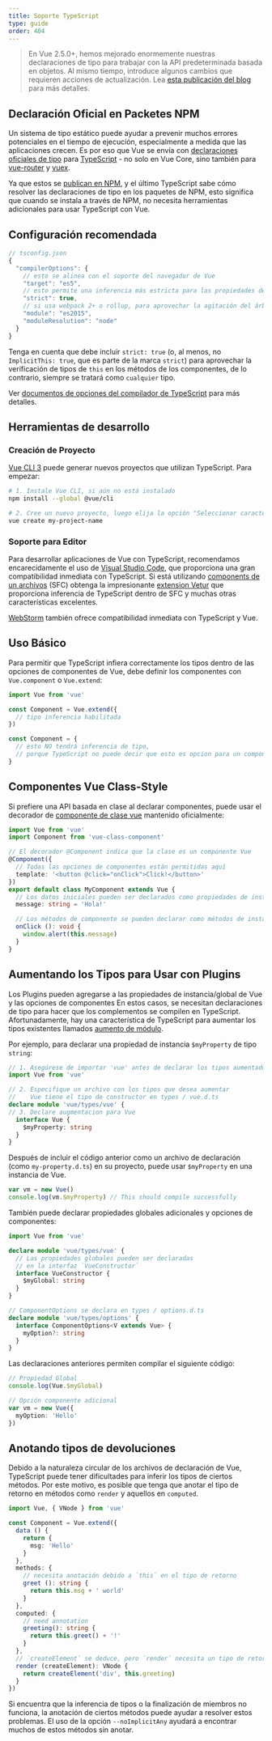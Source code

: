 ```yaml
---
title: Soporte TypeScript
type: guide
order: 404
---
```



> En Vue 2.5.0+, hemos mejorado enormemente nuestras declaraciones de tipo para trabajar con la API predeterminada basada en objetos. Al mismo tiempo, introduce algunos cambios que requieren acciones de actualización. Lea [esta publicación del blog](https://medium.com/the-vue-point/upcoming-typescript-changes-in-vue-2-5-e9bd7e2ecf08) para más detalles.

## Declaración Oficial en Packetes NPM

Un sistema de tipo estático puede ayudar a prevenir muchos errores potenciales en el tiempo de ejecución, especialmente a medida que las aplicaciones crecen. Es por eso que Vue se envía con [declaraciones oficiales de tipo](https://github.com/vuejs/vue/tree/dev/types) para [TypeScript](https://www.typescriptlang.org/) - no solo en Vue Core, sino también para [vue-router](https://github.com/vuejs/vue-router/tree/dev/types) y [vuex](https://github.com/vuejs/vuex/tree/dev/types).

Ya que estos se [publican en NPM](https://cdn.jsdelivr.net/npm/vue/types/), y el último TypeScript sabe cómo resolver las declaraciones de tipo en los paquetes de NPM, esto significa que cuando se instala a través de NPM, no necesita herramientas adicionales para usar TypeScript con Vue.

## Configuración recomendada

``` js
// tsconfig.json
{
  "compilerOptions": {
    // esto se alinea con el soporte del navegador de Vue
    "target": "es5",
    // esto permite una inferencia más estricta para las propiedades de datos en `this`
    "strict": true,
    // si usa webpack 2+ o rollup, para aprovechar la agitación del árbol:
    "module": "es2015",
    "moduleResolution": "node"
  }
}
```

Tenga en cuenta que debe incluir `strict: true` (o, al menos, no `ImplicitThis: true`, que es parte de la marca `strict`) para aprovechar la verificación de tipos de `this` en los métodos de los componentes, de lo contrario, siempre se tratará como `cualquier` tipo.

Ver [documentos de opciones del compilador de TypeScript](https://www.typescriptlang.org/docs/handbook/compiler-options.html) para más detalles.

## Herramientas de desarrollo

### Creación de Proyecto

[Vue CLI 3](https://github.com/vuejs/vue-cli) puede generar nuevos proyectos que utilizan TypeScript. Para empezar:

```bash
# 1. Instale Vue CLI, si aún no está instalado
npm install --global @vue/cli

# 2. Cree un nuevo proyecto, luego elija la opción "Seleccionar características manualmente"
vue create my-project-name
```

### Soporte para Editor

Para desarrollar aplicaciones de Vue con TypeScript, recomendamos encarecidamente el uso de [Visual Studio Code](https://code.visualstudio.com/), que proporciona una gran compatibilidad inmediata con TypeScript. Si está utilizando [components de un archivos](./single-file-components.html) (SFC) obtenga la impresionante [extension Vetur](https://github.com/vuejs/vetur) que proporciona inferencia de TypeScript dentro de SFC y muchas otras características excelentes.

[WebStorm](https://www.jetbrains.com/webstorm/) también ofrece compatibilidad inmediata con TypeScript y Vue.

## Uso Básico

Para permitir que TypeScript infiera correctamente los tipos dentro de las opciones de componentes de Vue, debe definir los componentes con `Vue.component` o `Vue.extend`:

``` ts
import Vue from 'vue'

const Component = Vue.extend({
  // tipo inferencia habilitada
})

const Component = {
  // esto NO tendrá inferencia de tipo,
  // porque TypeScript no puede decir que esto es opcion para un componente de Vue.
}
```

## Componentes Vue Class-Style

Si prefiere una API basada en clase al declarar componentes, puede usar el decorador de [componente de clase vue](https://github.com/vuejs/vue-class-component) mantenido oficialmente:

``` ts
import Vue from 'vue'
import Component from 'vue-class-component'

// El decorador @Component indica que la clase es un componente Vue
@Component({
  // Todas las opciones de componentes están permitidas aquí
  template: '<button @click="onClick">Click!</button>'
})
export default class MyComponent extends Vue {
  // Los datos iniciales pueden ser declarados como propiedades de instancia
  message: string = 'Hola!'

  // Los métodos de componente se pueden declarar como métodos de instancia
  onClick (): void {
    window.alert(this.message)
  }
}
```

## Aumentando los Tipos para Usar con Plugins

Los Plugins pueden agregarse a las propiedades de instancia/global de Vue y las opciones de componentes En estos casos, se necesitan declaraciones de tipo para hacer que los complementos se compilen en TypeScript. Afortunadamente, hay una característica de TypeScript para aumentar los tipos existentes llamados [aumento de módulo](https://www.typescriptlang.org/docs/handbook/declaration-merging.html#module-augmentation).

Por ejemplo, para declarar una propiedad de instancia `$myProperty` de tipo `string`:

``` ts
// 1. Asegúrese de importar 'vue' antes de declarar los tipos aumentados
import Vue from 'vue'

// 2. Especifique un archivo con los tipos que desea aumentar
//    Vue tiene el tipo de constructor en types / vue.d.ts
declare module 'vue/types/vue' {
// 3. Declare augmentacion para Vue
  interface Vue {
    $myProperty: string
  }
}
```

Después de incluir el código anterior como un archivo de declaración (como `my-property.d.ts`) en su proyecto, puede usar `$myProperty` en una instancia de Vue.

```ts
var vm = new Vue()
console.log(vm.$myProperty) // This should compile successfully
```

También puede declarar propiedades globales adicionales y opciones de componentes:

```ts
import Vue from 'vue'

declare module 'vue/types/vue' {
  // Las propiedades globales pueden ser declaradas
  // en la interfaz `VueConstructor`
  interface VueConstructor {
    $myGlobal: string
  }
}

// ComponentOptions se declara en types / options.d.ts
declare module 'vue/types/options' {
  interface ComponentOptions<V extends Vue> {
    myOption?: string
  }
}
```

Las declaraciones anteriores permiten compilar el siguiente código:

```ts
// Propiedad Global
console.log(Vue.$myGlobal)

// Opción componente adicional
var vm = new Vue({
  myOption: 'Hello'
})
```

## Anotando tipos de devoluciones

Debido a la naturaleza circular de los archivos de declaración de Vue, TypeScript puede tener dificultades para inferir los tipos de ciertos métodos. Por este motivo, es posible que tenga que anotar el tipo de retorno en métodos como `render` y aquellos en `computed`.

```ts
import Vue, { VNode } from 'vue'

const Component = Vue.extend({
  data () {
    return {
      msg: 'Hello'
    }
  },
  methods: {
    // necesita anotación debido a `this` en el tipo de retorno
    greet (): string {
      return this.msg + ' world'
    }
  },
  computed: {
    // need annotation
    greeting(): string {
      return this.greet() + '!'
    }
  },
  // `createElement` se deduce, pero `render` necesita un tipo de retorno
  render (createElement): VNode {
    return createElement('div', this.greeting)
  }
})
```

Si encuentra que la inferencia de tipos o la finalización de miembros no funciona, la anotación de ciertos métodos puede ayudar a resolver estos problemas. El uso de la opción `--noImplicitAny` ayudará a encontrar muchos de estos métodos sin anotar.
